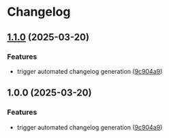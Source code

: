 # Changelog

## [1.1.0](https://github.com/AdrianTworek/go-auth/compare/v1.0.0...v1.1.0) (2025-03-20)


### Features

* trigger automated changelog generation ([9c904a9](https://github.com/AdrianTworek/go-auth/commit/9c904a9d5a979e18621df36ad472f06aacb0d7b2))

## 1.0.0 (2025-03-20)


### Features

* trigger automated changelog generation ([9c904a9](https://github.com/AdrianTworek/go-auth/commit/9c904a9d5a979e18621df36ad472f06aacb0d7b2))
